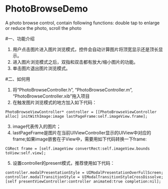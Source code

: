 # PhotoBrowseDemo
A photo browse control, contain following functions: double tap to enlarge or reduce the photo, scroll the photo 

#一、功能介绍
1. 用户点击图片进入图片浏览模式，控件会自动计算图片将顶宽显示还是顶长显示。
2. 进入图片浏览模式之后，双指和双击都有放大/缩小图片的功能。
3. 单击图片退出图片浏览模式。

#二、如何用
1. 将“PhotoBrowseController.h”, “PhotoBrowseController.m”, “PhotoBrowseController.xib”拖入项目
2. 在触发图片浏览模式的地方加入如下代码：
```
PhotoBrowseViewController* controller = [[PhotoBrowseViewController alloc] initWithImage:image lastPageFrame:self.imageView.frame];
```
3. image代表传入的图片；
4. lastPageFrame是图片在当前UIViewController显示的UIView中对应的frame;如果image嵌套在子View中，需要用如下代码转换一下frame:
```
CGRect frame = [self.imageView convertRect:self.imageView.bounds toView:self.view];
```
5. 设置controller的present模式，推荐使用如下代码：
```
controller.modalPresentationStyle = UIModalPresentationOverFullScreen;
controller.modalTransitionStyle = UIModalTransitionStyleCrossDissolve;
[self presentViewController:controller animated:true completion:nil];
```

